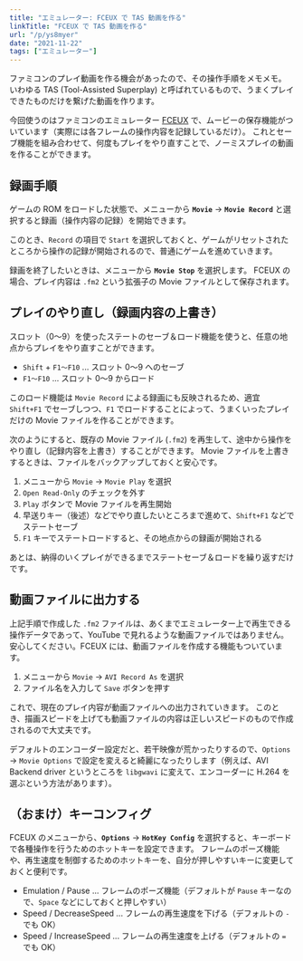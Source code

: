 ```yaml
---
title: "エミュレーター: FCEUX で TAS 動画を作る"
linkTitle: "FCEUX で TAS 動画を作る"
url: "/p/ys8myer"
date: "2021-11-22"
tags: ["エミュレーター"]
---
```


ファミコンのプレイ動画を作る機会があったので、その操作手順をメモメモ。
いわゆる TAS (Tool-Assisted Superplay) と呼ばれているもので、うまくプレイできたものだけを繋げた動画を作ります。

今回使うのはファミコンのエミュレーター [FCEUX](https://fceux.com/web/home.html) で、ムービーの保存機能がついています（実際には各フレームの操作内容を記録しているだけ）。
これとセーブ機能を組み合わせて、何度もプレイをやり直すことで、ノーミスプレイの動画を作ることができます。


録画手順
----

ゲームの ROM をロードした状態で、メニューから __`Movie`__ → __`Movie Record`__ と選択すると録画（操作内容の記録）を開始できます。

このとき、`Record` の項目で `Start` を選択しておくと、ゲームがリセットされたところから操作の記録が開始されるので、普通にゲームを進めていきます。

録画を終了したいときは、メニューから __`Movie Stop`__ を選択します。
FCEUX の場合、プレイ内容は `.fm2` という拡張子の Movie ファイルとして保存されます。


プレイのやり直し（録画内容の上書き）
----

スロット（0〜9）を使ったステートのセーブ＆ロード機能を使うと、任意の地点からプレイをやり直すことができます。

- `Shift` + `F1〜F10` ... スロット 0〜9 へのセーブ
- `F1〜F10` ... スロット 0〜9 からロード

このロード機能は `Movie Record` による録画にも反映されるため、適宜 `Shift+F1` でセーブしつつ、`F1` でロードすることによって、うまくいったプレイだけの Movie ファイルを作ることができます。

次のようにすると、既存の Movie ファイル (`.fm2`) を再生して、途中から操作をやり直し（記録内容を上書き）することができます。
Movie ファイルを上書きするときは、ファイルをバックアップしておくと安心です。

1. メニューから `Movie` → `Movie Play` を選択
1. `Open Read-Only` のチェックを外す
1. `Play` ボタンで Movie ファイルを再生開始
1. 早送りキー（後述）などでやり直したいところまで進めて、`Shift+F1` などでステートセーブ
1. `F1` キーでステートロードすると、その地点からの録画が開始される

あとは、納得のいくプレイができるまでステートセーブ＆ロードを繰り返すだけです。


動画ファイルに出力する
----

上記手順で作成した `.fm2` ファイルは、あくまでエミュレーター上で再生できる操作データであって、YouTube で見れるような動画ファイルではありません。
安心してください。FCEUX には、動画ファイルを作成する機能もついています。

1. メニューから `Movie` → `AVI Record As` を選択
1. ファイル名を入力して `Save` ボタンを押す

これで、現在のプレイ内容が動画ファイルへの出力されていきます。
このとき、描画スピードを上げても動画ファイルの内容は正しいスピードのもので作成されるので大丈夫です。

デフォルトのエンコーダー設定だと、若干映像が荒かったりするので、`Options` → `Movie Options` で設定を変えると綺麗になったりします（例えば、AVI Backend driver というところを `libgwavi` に変えて、エンコーダーに H.264 を選ぶという方法があります）。


（おまけ）キーコンフィグ
----

FCEUX のメニューから、__`Options`__ → __`HotKey Config`__ を選択すると、キーボードで各種操作を行うためのホットキーを設定できます。
フレームのポーズ機能や、再生速度を制御するためのホットキーを、自分が押しやすいキーに変更しておくと便利です。

- Emulation / Pause ... フレームのポーズ機能（デフォルトが `Pause` キーなので、`Space` などにしておくと押しやすい）
- Speed / DecreaseSpeed ... フレームの再生速度を下げる（デフォルトの `-` でも OK）
- Speed / IncreaseSpeed ... フレームの再生速度を上げる（デフォルトの `=` でも OK）

